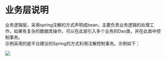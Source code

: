 # 业务层说明

业务逻辑层，采用spring注解的方式声明成bean，主要负责业务逻辑的处理工作，如果有复杂的数据库操作，可以在此层引入多个业务的Dao类，并在此类中控制事务。  
示例采用的是平台建议的Spring的方式利用注解控制事务。示例如下：  


![](/articles/iuap-develop/4-/img/image024.jpg)
 